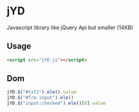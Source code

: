 # jYD
Javascript library like jQuery Api but smaller (14KB)
## Usage
```html
<script src="jYD.js"></script>
```
## Dom
```javascript
jYD.$("#txt2").ele().value
jYD.$("#frm input").ele()
jYD.$("input:checked").ele()[0].value
```

